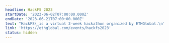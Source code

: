 ```yaml
---
headline: HackFS 2023
startDate: '2023-06-02T07:00:00.000Z'
endDate: '2023-06-21T07:00:00.000Z'
text: "HackFS\_is a virtual 3-week hackathon organized by ETHGlobal.\n"
link: 'https://ethglobal.com/events/hackfs2023'
status: hidden
---
```


